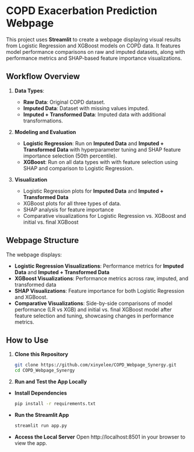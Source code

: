 # COPD Exacerbation Prediction Webpage

This project uses **Streamlit** to create a webpage displaying visual results from Logistic Regression and XGBoost models on COPD data. It features model performance comparisons on raw and imputed datasets, along with performance metrics and SHAP-based feature importance visualizations.

## Workflow Overview

1. **Data Types**:
   - **Raw Data**: Original COPD dataset.
   - **Imputed Data**: Dataset with missing values imputed.
   - **Imputed + Transformed Data**: Imputed data with additional transformations.

2. **Modeling and Evaluation**
    - **Logistic Regression**: Run on **Imputed Data** and  **Imputed + Transformed Data** with hyperparameter tuning and SHAP feature importance selection (50th percentile).
   - **XGBoost**: Run on all data types with with feature selection using SHAP and comparison to Logistic Regression.
    
3. **Visualization**
   - Logistic Regression plots for **Imputed Data** and  **Imputed + Transformed Data**
   - XGBoost plots for all three types of data.
   - SHAP analysis for feature importance
   - Comparative visualizations for Logistic Regression vs. XGBoost and initial vs. final XGBoost 

## Webpage Structure

The webpage displays:
- **Logistic Regression Visualizations**: Performance metrics for **Imputed Data** and **Imputed + Transformed Data**
- **XGBoost Visualizations**: Performance metrics across raw, imputed, and transformed data
- **SHAP Visualizations**: Feature importance for both Logistic Regression and XGBoost.
- **Comparative Visualizations**: Side-by-side comparisons of model performance (LR vs XGB) and initial vs. final XGBoost model after feature selection and tuning, showcasing changes in performance metrics.


## How to Use

1. **Clone this Repository**
   ```bash
   git clone https://github.com/xinyelee/COPD_Webpage_Synergy.git
   cd COPD_Webpage_Synergy

2. **Run and Test the App Locally**

- **Install Dependencies**
   ```bash
   pip install -r requirements.txt
- **Run the Streamlit App**
   ```bash
   streamlit run app.py
- **Access the Local Server**
   Open http://localhost:8501 in your browser to view the app.